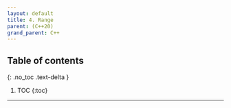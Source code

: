 ```yaml
---
layout: default
title: 4. Range
parent: (C++20)
grand_parent: C++
---
```


## Table of contents
{: .no_toc .text-delta }

1. TOC
{:toc}

---